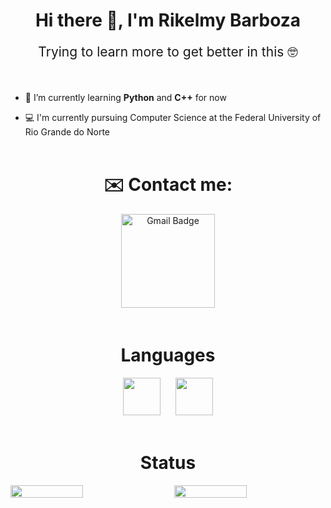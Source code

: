 <h1 align="center">Hi there 👋, I'm Rikelmy Barboza</h1>

<p align="center" style="font-size: 1.5em;">Trying to learn more to get better in this 🤓</p><br>

- 🌱 I’m currently learning **Python** and **C++** for now

- 💻 I'm currently pursuing Computer Science at the Federal University of Rio Grande do Norte <br><br>

<h1 align="center"> ✉️ Contact me:</h1>

<p align="center">
  <a href="mailto:rikelmybarboza@gmail.com">
    <img src="https://img.shields.io/badge/Gmail-D14836?style=for-the-badge&logo=gmail&logoColor=white" alt="Gmail Badge" style="width: 150px; height: auto; margin-bottom: 20px;">
  </a>
</p>

<h1 align="center"> Languages </h1>

<div align="center">
  <img src="https://cdn.jsdelivr.net/gh/devicons/devicon/icons/python/python-original.svg" style="width: 60px; height: auto; margin-right: 20px; margin-bottom: 20px;">
  <img src="https://cdn.jsdelivr.net/gh/devicons/devicon/icons/cplusplus/cplusplus-original.svg" style="width: 60px; height: auto; margin-bottom: 20px;">
</div>

<h1 align="center"> Status </h1>

<div style="display: flex; justify-content: center;">
  <img src="https://github-readme-stats.vercel.app/api?username=rikelmybarboza&theme=material-palenight" style="width: 48%; margin-right: 4%;">
  <img src="https://github-readme-stats.vercel.app/api/top-langs/?username=rikelmybarboza&layout=compact&theme=material-palenight" style="width: 48%;">
</div>
